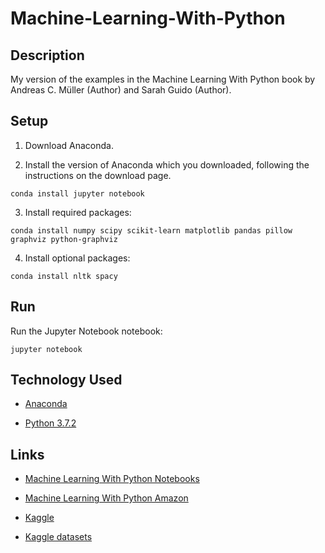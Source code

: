 
# Machine-Learning-With-Python

## Description

My version of the examples in the Machine Learning With Python book by Andreas C. Müller (Author) and Sarah Guido (Author).

## Setup

1. Download Anaconda.

2. Install the version of Anaconda which you downloaded, following the instructions on the download page.
```
conda install jupyter notebook
```

3. Install required packages:
```
conda install numpy scipy scikit-learn matplotlib pandas pillow graphviz python-graphviz
```

4. Install optional packages:
```
conda install nltk spacy
```

## Run

Run the Jupyter Notebook notebook:
```
jupyter notebook
```

## Technology Used

- [Anaconda](https://www.anaconda.com/)

- [Python 3.7.2](https://www.python.org/)

## Links

- [Machine Learning With Python Notebooks](https://github.com/amueller/introduction_to_ml_with_python)

- [Machine Learning With Python Amazon](https://www.amazon.com/Introduction-Machine-Learning-Python-Scientists/dp/1449369413)

- [Kaggle](https://www.kaggle.com/)

- [Kaggle datasets](https://www.kaggle.com/datasets)
